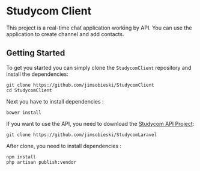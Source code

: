 # Studycom Client

This project is a real-time chat application working by API. You can use the application to create channel and add contacts.

## Getting Started

To get you started you can simply clone the `StudycomClient` repository and install the dependencies:


```
git clone https://github.com/jimsobieski/StudycomClient
cd StudycomClient
```

Next you have to install dependencies :

```
bower install 
```

If you want to use the API, you need to download the [Studycom API Project](https://github.com/jimsobieski/StudycomLaravel):

```
git clone https://github.com/jimsobieski/StudycomLaravel
```

After clone, you need to install dependencies :

```
npm install
php artisan publish:vendor
```
